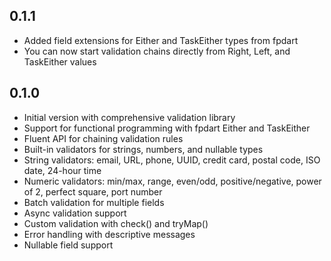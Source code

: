 ## 0.1.1

- Added field extensions for Either and TaskEither types from fpdart
- You can now start validation chains directly from Right, Left, and TaskEither values

## 0.1.0

- Initial version with comprehensive validation library
- Support for functional programming with fpdart Either and TaskEither
- Fluent API for chaining validation rules
- Built-in validators for strings, numbers, and nullable types
- String validators: email, URL, phone, UUID, credit card, postal code, ISO date, 24-hour time
- Numeric validators: min/max, range, even/odd, positive/negative, power of 2, perfect square, port number
- Batch validation for multiple fields
- Async validation support
- Custom validation with check() and tryMap()
- Error handling with descriptive messages
- Nullable field support
